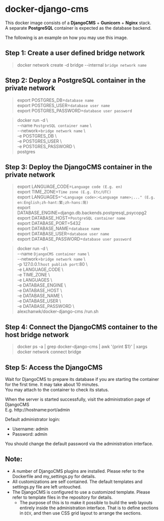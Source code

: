 # docker-django-cms

This docker image consists of a **DjangoCMS** + **Gunicorn** + **Nginx** stack.  
A separate **PostgreSQL** container is expected as the database backend.  
  
The following is an example on how you may use this image.  

## Step 1: Create a user defined bridge network
> docker network create -d bridge --internal `bridge network name`

## Step 2: Deploy a PostgreSQL container in the private network
> export POSTGRES_DB=`database name`  
> export POSTGRES_USER=`database user name`  
> export POSTGRES_PASSWORD=`database user password`  

> docker run -d \  
>   --name `PostgreSQL container name` \  
>   --network=`bridge network name` \  
>   -e POSTGRES_DB \  
>   -e POSTGRES_USER \  
>   -e POSTGRES_PASSWORD \  
>   postgres

## Step 3: Deploy the DjangoCMS container in the private network
> export LANGUAGE_CODE=`Language code (E.g. en)`  
> export TIME_ZONE=`Time zone (E.g. Etc/UTC)`  
> export LANGUAGES=`"<Language code>:<Language name>;..." (E.g. en:English;zh-hant:繁;zh-hans:简)`  
> export DATABASE_ENGINE=django.db.backends.postgresql_psycopg2  
> export DATABASE_HOST=`PostgreSQL container name`  
> export DATABASE_PORT=5432  
> export DATABASE_NAME=`database name`  
> export DATABASE_USER=`database user name`  
> export DATABASE_PASSWORD=`database user password`  

> docker run -d \  
>   --name `DjangoCMS container name` \  
>   --network=`bridge network name` \  
>   -p 127.0.0.1:`host publish port`:80 \  
>   -e LANGUAGE_CODE \  
>   -e TIME_ZONE \  
>   -e LANGUAGES \  
>   -e DATABASE_ENGINE \  
>   -e DATABASE_HOST \  
>   -e DATABASE_NAME \  
>   -e DATABASE_USER \  
>   -e DATABASE_PASSWORD \  
>   alexchanwk/docker-django-cms /run.sh  

## Step 4: Connect the DjangoCMS container to the host bridge network
> docker ps -a | grep docker-django-cms | awk '{print $1}' | xargs docker network connect bridge  

## Step 5: Access the DjangoCMS
Wait for DjangoCMS to prepare its database if you are starting the container for the first time. It may take about 10 minutes.  
You may attach to the container to check its status.  

When the server is started successfully, visit the administration page of DjangoCMS  
E.g. http://hostname:port/admin  

Default administrator login:  
* Username: admin  
* Password: admin  

You should change the default password via the administration interface.  

## Note:
* A number of DjangoCMS plugins are installed. Please refer to the Dockerfile and my_settings.py for details.
* All customizations are self contained. The default templates and settings.py file are left untouched.
* The DjangoCMS is configured to use a customized template. Please refer to template files in the repository for details.
  * The purpose of this is to make it possible to build the web layouts entirely inside the administration interface. That is to define sections in `DIV`, and then use CSS grid layout to arrange the sections.
